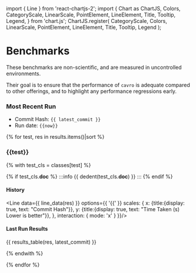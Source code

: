 import { Line } from 'react-chartjs-2';
import {
  Chart as ChartJS,
  Colors,
  CategoryScale,
  LinearScale,
  PointElement,
  LineElement,
  Title,
  Tooltip,
  Legend,
} from 'chart.js';
ChartJS.register(
  CategoryScale,
  Colors,
  LinearScale,
  PointElement,
  LineElement,
  Title,
  Tooltip,
  Legend
);

# Benchmarks

These benchmarks are non-scientific, and are measured in uncontrolled environments. 

Their goal is to ensure that the performance of `cavro` is adequate compared to other offerings,
and to highlight any performance regressions early.

### Most Recent Run

 * Commit Hash: `{{ latest_commit }}`
 * Run date: `{{now}}`


{% for test, res in results.items()|sort %}
### {{test}}
{% with test_cls = classes[test] %}

{% if test_cls.__doc__ %}
:::info
{{ dedent(test_cls.__doc__) }}
:::
{% endif %}
#### History
<Line data={{ line_data(res) }} options={{ '{{' }}
    scales: {
        x: {title:{display: true, text: "Commit Hash"}},
        y: {title:{display: true, text: "Time Taken (s) Lower is better"}},
    },
    interaction: { mode: 'x' }
}}/>

#### Last Run Results
{{ results_table(res, latest_commit) }}

{% endwith %}


{% endfor %}
